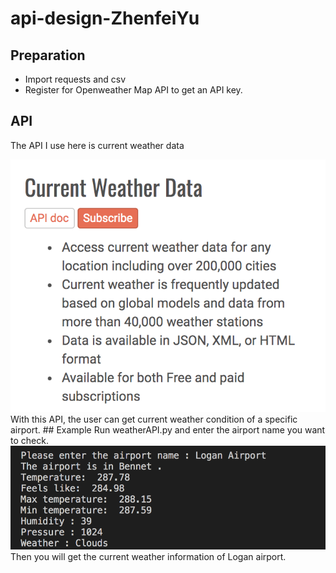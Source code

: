 # api-design-ZhenfeiYu
## Preparation
* Import requests and csv  
* Register for Openweather Map API to get an API key.
## API
The API I use here is current weather data
<div align=center><img src="https://github.com/BUEC500C1/api-design-ZhenfeiYu/blob/master/weatherapi.png"/></div>
With this API, the user can get current weather condition of a specific airport.
## Example 
Run weatherAPI.py and enter the airport name you want to check.
<div align=center><img src="https://github.com/BUEC500C1/api-design-ZhenfeiYu/blob/master/test.png"/></div>
Then you will get the current weather information of Logan airport.
